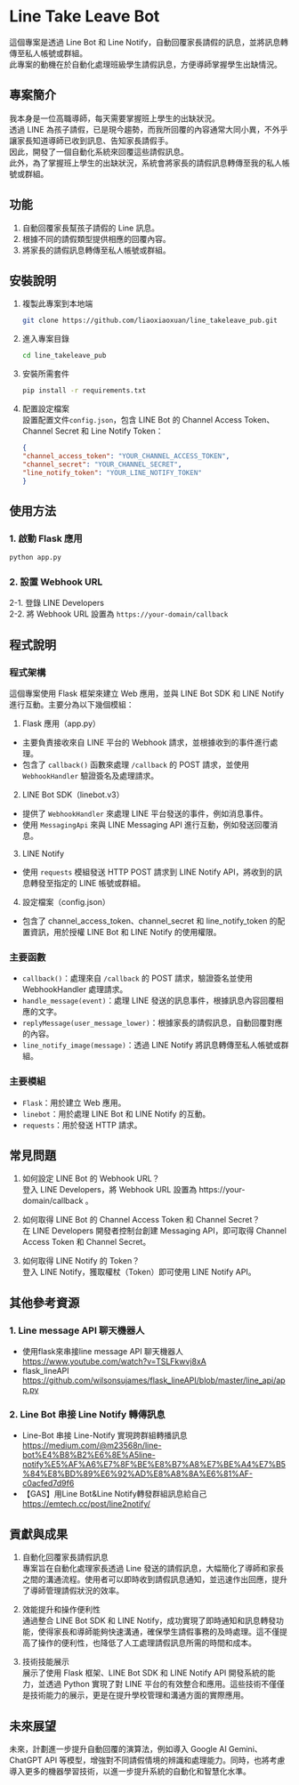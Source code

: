 # Line Take Leave Bot   

這個專案是透過 Line Bot 和 Line Notify，自動回覆家長請假的訊息，並將訊息轉傳至私人帳號或群組。  
此專案的動機在於自動化處理班級學生請假訊息，方便導師掌握學生出缺情況。  

## 專案簡介 

我本身是一位高職導師，每天需要掌握班上學生的出缺狀況。  
透過 LINE 為孩子請假，已是現今趨勢，而我所回覆的內容通常大同小異，不外乎讓家長知道導師已收到訊息、告知家長請假手。    
因此，開發了一個自動化系統來回覆這些請假訊息。  
此外，為了掌握班上學生的出缺狀況，系統會將家長的請假訊息轉傳至我的私人帳號或群組。

## 功能 

1. 自動回覆家長幫孩子請假的 Line 訊息。 
2. 根據不同的請假類型提供相應的回覆內容。   
3. 將家長的請假訊息轉傳至私人帳號或群組。   

## 安裝說明 
1. 複製此專案到本地端   

    ```sh
    git clone https://github.com/liaoxiaoxuan/line_takeleave_pub.git
    ```

2. 進入專案目錄 

    ```sh
    cd line_takeleave_pub
    ```

3. 安裝所需套件   

    ```sh
    pip install -r requirements.txt
    ```

4. 配置設定檔案  
設置配置文件`config.json`，包含 LINE Bot 的 Channel Access Token、Channel Secret 和 Line Notify Token：
    ```json
    {
    "channel_access_token": "YOUR_CHANNEL_ACCESS_TOKEN",
    "channel_secret": "YOUR_CHANNEL_SECRET",
    "line_notify_token": "YOUR_LINE_NOTIFY_TOKEN"
    }
    ```

## 使用方法 

### 1. 啟動 Flask 應用    

```sh
python app.py
```

### 2. 設置 Webhook URL 

2-1. 登錄 LINE Developers   
2-2. 將 Webhook URL 設置為 `https://your-domain/callback`    

## 程式說明    

### 程式架構    
這個專案使用 Flask 框架來建立 Web 應用，並與 LINE Bot SDK 和 LINE Notify 進行互動。主要分為以下幾個模組：   

1. Flask 應用（app.py） 

- 主要負責接收來自 LINE 平台的 Webhook 請求，並根據收到的事件進行處理。  
- 包含了 `callback()` 函數來處理 `/callback` 的 POST 請求，並使用 `WebhookHandler` 驗證簽名及處理請求。    

2. LINE Bot SDK（linebot.v3）  

- 提供了 `WebhookHandler` 來處理 LINE 平台發送的事件，例如消息事件。   
- 使用 `MessagingApi` 來與 LINE Messaging API 進行互動，例如發送回覆消息。 

3. LINE Notify 

- 使用 `requests` 模組發送 HTTP POST 請求到 LINE Notify API，將收到的訊息轉發至指定的 LINE 帳號或群組。   

4. 設定檔案（config.json）  

- 包含了 channel_access_token、channel_secret 和 line_notify_token 的配置資訊，用於授權 LINE Bot 和 LINE Notify 的使用權限。    

### 主要函數   
- `callback()`：處理來自 `/callback` 的 POST 請求，驗證簽名並使用 WebhookHandler 處理請求。 
- `handle_message(event)`：處理 LINE 發送的訊息事件，根據訊息內容回覆相應的文字。   
- `replyMessage(user_message_lower)`：根據家長的請假訊息，自動回覆對應的內容。  
- `line_notify_image(message)`：透過 LINE Notify 將訊息轉傳至私人帳號或群組。   

### 主要模組    
- `Flask`：用於建立 Web 應用。    
- `linebot`：用於處理 LINE Bot 和 LINE Notify 的互動。    
- `requests`：用於發送 HTTP 請求。    

## 常見問題 

1. 如何設定 LINE Bot 的 Webhook URL？   
登入 LINE Developers，將 Webhook URL 設置為 https://your-domain/callback 。 

2. 如何取得 LINE Bot 的 Channel Access Token 和 Channel Secret？    
在 LINE Developers 開發者控制台創建 Messaging API，即可取得 Channel Access Token 和 Channel Secret。    

3. 如何取得 LINE Notify 的 Token？  
登入 LINE Notify，獲取權杖（Token）即可使用 LINE Notify API。   

## 其他參考資源 

### 1. Line message API 聊天機器人 
    
- 使用flask來串接line message API 聊天機器人   
https://www.youtube.com/watch?v=TSLFkwvj8xA 
- flask_lineAPI    
https://github.com/wilsonsujames/flask_lineAPI/blob/master/line_api/app.py  

### 2. Line Bot 串接 Line Notify 轉傳訊息    

- Line-Bot 串接 Line-Notify 實現跨群組轉播訊息  
https://medium.com/@m23568n/line-bot%E4%B8%B2%E6%8E%A5line-notify%E5%AF%A6%E7%8F%BE%E8%B7%A8%E7%BE%A4%E7%B5%84%E8%BD%89%E6%92%AD%E8%A8%8A%E6%81%AF-c0acfed7d9f6 
- 【GAS】用Line Bot&Line Notify轉發群組訊息給自己   
https://emtech.cc/post/line2notify/ 

## 貢獻與成果  

1. 自動化回覆家長請假訊息   
專案旨在自動化處理家長透過 Line 發送的請假訊息，大幅簡化了導師和家長之間的溝通流程。使用者可以即時收到請假訊息通知，並迅速作出回應，提升了導師管理請假狀況的效率。  

2. 效能提升和操作便利性    
通過整合 LINE Bot SDK 和 LINE Notify，成功實現了即時通知和訊息轉發功能，使得家長和導師能夠快速溝通，確保學生請假事務的及時處理。這不僅提高了操作的便利性，也降低了人工處理請假訊息所需的時間和成本。    

3. 技術技能展示    
展示了使用 Flask 框架、LINE Bot SDK 和 LINE Notify API 開發系統的能力，並透過 Python 實現了對 LINE 平台的有效整合和應用。這些技術不僅僅是技術能力的展示，更是在提升學校管理和溝通方面的實際應用。   

## 未來展望 
未來，計劃進一步提升自動回覆的演算法，例如導入 Google AI Gemini、ChatGPT API 等模型，增強對不同請假情境的辨識和處理能力。同時，也將考慮導入更多的機器學習技術，以進一步提升系統的自動化和智慧化水準。   
